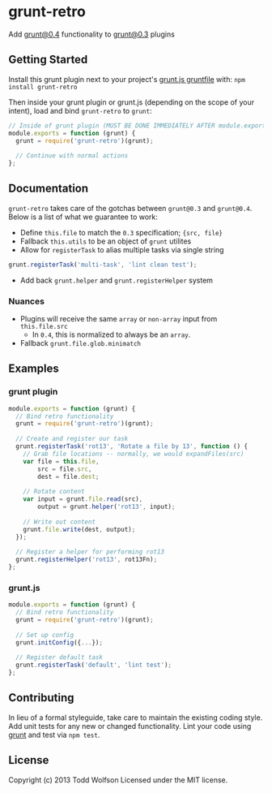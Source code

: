 # grunt-retro

Add grunt@0.4 functionality to grunt@0.3 plugins

## Getting Started
Install this grunt plugin next to your project's [grunt.js gruntfile][getting_started] with: `npm install grunt-retro`

Then inside your grunt plugin or grunt.js (depending on the scope of your intent), load and bind `grunt-retro` to `grunt`:

```javascript
// Inside of grunt plugin (MUST BE DONE IMMEDIATELY AFTER module.exports)
module.exports = function (grunt) {
  grunt = require('grunt-retro')(grunt);
  
  // Continue with normal actions
};
```

[grunt]: http://gruntjs.com/
[getting_started]: https://github.com/gruntjs/grunt/blob/master/docs/getting_started.md

## Documentation
`grunt-retro` takes care of the gotchas between `grunt@0.3` and `grunt@0.4`. Below is a list of what we guarantee to work:

- Define `this.file` to match the `0.3` specification; `{src, file}`
- Fallback `this.utils` to be an object of `grunt` utilites
- Allow for `registerTask` to alias multiple tasks via single string

```js
grunt.registerTask('multi-task', 'lint clean test');
```

- Add back `grunt.helper` and `grunt.registerHelper` system

### Nuances
- Plugins will receive the same `array` or `non-array` input from `this.file.src`
    - In `0.4`, this is normalized to always be an `array`.
- Fallback `grunt.file.glob.minimatch`

## Examples
### grunt plugin

```js
module.exports = function (grunt) {
  // Bind retro functionality
  grunt = require('grunt-retro')(grunt);
  
  // Create and register our task
  grunt.registerTask('rot13', 'Rotate a file by 13', function () {
    // Grab file locations -- normally, we would expandFiles(src)
    var file = this.file,
        src = file.src,
        dest = file.dest;
        
    // Rotate content
    var input = grunt.file.read(src),
        output = grunt.helper('rot13', input);
        
    // Write out content
    grunt.file.write(dest, output);
  });
  
  // Register a helper for performing rot13
  grunt.registerHelper('rot13', rot13Fn);
};
```

### grunt.js
```js
module.exports = function (grunt) {
  // Bind retro functionality
  grunt = require('grunt-retro')(grunt);
  
  // Set up config
  grunt.initConfig({...});
  
  // Register default task
  grunt.registerTask('default', 'lint test');
};
```

## Contributing
In lieu of a formal styleguide, take care to maintain the existing coding style. Add unit tests for any new or changed functionality. Lint your code using [grunt][grunt] and test via `npm test`.

## License
Copyright (c) 2013 Todd Wolfson
Licensed under the MIT license.
